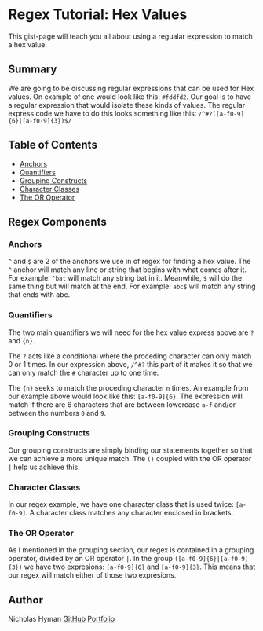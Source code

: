# Regex Tutorial: Hex Values

This gist-page will teach you all about using a regualar expression to match a hex value.

## Summary

We are going to be discussing regular expressions that can be used for Hex values. On example of one would look like this: `#fddfd2`. Our goal is to have a regular expression that would isolate these kinds of values. The regular express code we have to do this looks something like this:
 `/^#?([a-f0-9]{6}|[a-f0-9]{3})$/`

## Table of Contents

- [Anchors](#anchors)
- [Quantifiers](#quantifiers)
- [Grouping Constructs](#grouping-constructs)
- [Character Classes](#character-classes)
- [The OR Operator](#the-or-operator)


## Regex Components

### Anchors
`^` and `$` are 2 of the anchors we use in of regex for finding a hex value. The `^` anchor will match any line or string that begins with what comes after it. For example: `^bat` will match any string bat in it. Meanwhile, `$` will do the same thing but will match at the end. For example: `abc$` will match any string that ends with abc.

### Quantifiers
The two main quantifiers we will need for the hex value express above are `?` and `{n}`.

The `?` acts like a conditional where the proceding character can only match 0 or 1 times. In our expression above, `/^#?` this part of it makes it so that we can only match the `#` character up to one time.

The `{n}` seeks to match the proceding character `n` times. An example from our example above would look like this: `[a-f0-9]{6}`. The expression will match if there are 6 characters that are between lowercase `a-f` and/or between the numbers `0` and `9`.

### Grouping Constructs
Our grouping constructs are simply binding our statements together so that we can achieve a more unique match. The `()` coupled with the OR operator `|` help us achieve this.

### Character Classes
In our regex example, we have one character class that is used twice: `[a-f0-9]`. A character class matches any character enclosed in brackets.

### The OR Operator
As I mentioned in the grouping section, our regex is contained in a grouping operator, divided by an OR operator `|`. In the group `([a-f0-9]{6}|[a-f0-9]{3})` we have two expresions: `[a-f0-9]{6}` and `[a-f0-9]{3}`. This means that our regex will match either of those two expresions.


## Author
Nicholas Hyman
[GitHub](https://github.com/Nickhyman465)
[Portfolio](https://nick-hyman-portfolio.herokuapp.com/)

